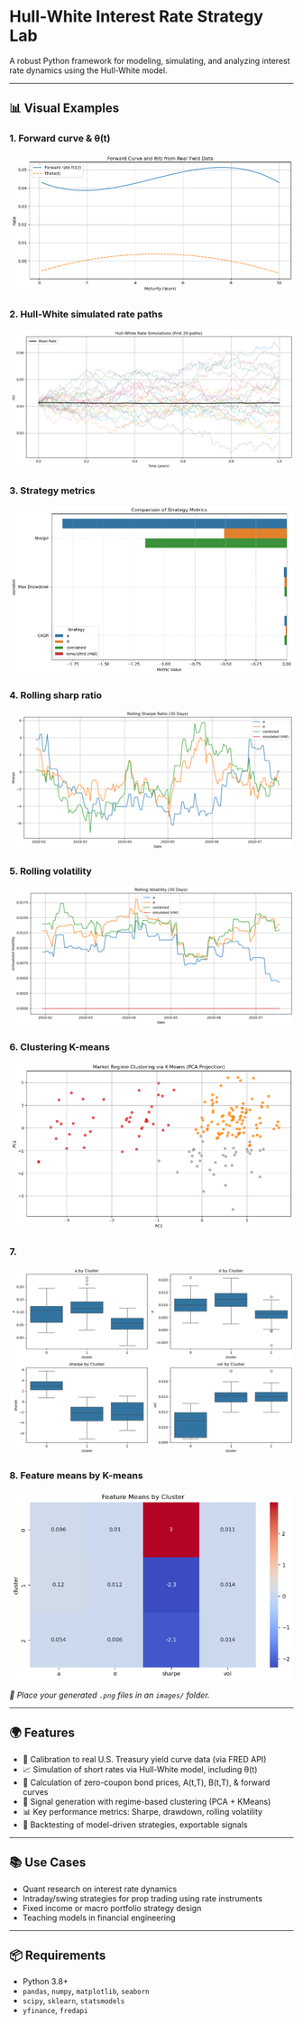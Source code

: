 # Hull-White Interest Rate Strategy Lab

A robust Python framework for modeling, simulating, and analyzing interest rate dynamics using the Hull-White model.

---

## 📊 Visual Examples

### 1. Forward curve & θ(t)  
![Forward vs Theta](1.png)

### 2. Hull-White simulated rate paths  
![Simulated Rates](2.png)

### 3. Strategy metrics  
![Cumulative Returns](/4.png)

### 4. Rolling sharp ratio
![PCA Clusters](5.png)

### 5. Rolling volatility  
![Cluster Boxplots](6.png)

### 6. Clustering K-means  
![Cluster Boxplots](7.png)

### 7.   
![Cluster Boxplots](8.png)

### 8. Feature means by K-means  
![Cluster Boxplots](9.png)

*📌 Place your generated `.png` files in an `images/` folder.*  

---

## 🌍 Features

- 📡 Calibration to real U.S. Treasury yield curve data (via FRED API)  
- 📈 Simulation of short rates via Hull-White model, including θ(t)  
- 🧮 Calculation of zero-coupon bond prices, A(t,T), B(t,T), & forward curves  
- 🧠 Signal generation with regime-based clustering (PCA + KMeans)  
- 📊 Key performance metrics: Sharpe, drawdown, rolling volatility  
- 🧪 Backtesting of model-driven strategies, exportable signals

---

## 📚 Use Cases

- Quant research on interest rate dynamics  
- Intraday/swing strategies for prop trading using rate instruments  
- Fixed income or macro portfolio strategy design  
- Teaching models in financial engineering  

---

## 📦 Requirements

- Python 3.8+  
- `pandas`, `numpy`, `matplotlib`, `seaborn`  
- `scipy`, `sklearn`, `statsmodels`  
- `yfinance`, `fredapi`
